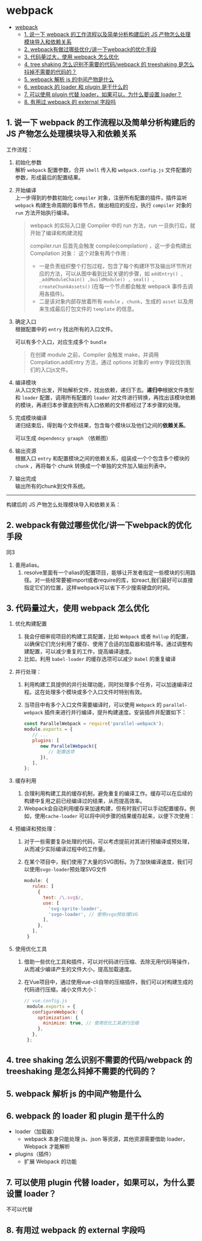 # webpack

- [webpack](#webpack)
  - [1. 说一下 webpack 的工作流程以及简单分析构建后的 JS 产物怎么处理模块导入和依赖关系](#1-说一下-webpack-的工作流程以及简单分析构建后的-js-产物怎么处理模块导入和依赖关系)
  - [2. webpack有做过哪些优化/讲一下webpack的优化手段](#2-webpack有做过哪些优化讲一下webpack的优化手段)
  - [3. 代码量过大，使用 webpack 怎么优化](#3-代码量过大使用-webpack-怎么优化)
  - [4. tree shaking 怎么识别不需要的代码/webpack 的 treeshaking 是怎么抖掉不需要的代码的？](#4-tree-shaking-怎么识别不需要的代码webpack-的-treeshaking-是怎么抖掉不需要的代码的)
  - [5. webpack 解析 js 的中间产物是什么](#5-webpack-解析-js-的中间产物是什么)
  - [6. webpack 的 loader 和 plugin 是干什么的](#6-webpack-的-loader-和-plugin-是干什么的)
  - [7. 可以使用 plugin 代替 loader，如果可以，为什么要设置 loader？](#7-可以使用-plugin-代替-loader如果可以为什么要设置-loader)
  - [8. 有用过 webpack 的 external 字段吗](#8-有用过-webpack-的-external-字段吗)

## 1. 说一下 webpack 的工作流程以及简单分析构建后的 JS 产物怎么处理模块导入和依赖关系

工作流程：

1. 初始化参数  
    解析 `webpack` 配置参数，合并 `shell` 传入和 `webpack.config.js` 文件配置的参数，形成最后的配置结果。

2. 开始编译  
    上一步得到的参数初始化 `compiler` 对象，注册所有配置的插件，插件监听 `webpack` 构建生命周期的事件节点，做出相应的反应，执行 `compiler` 对象的 `run` 方法开始执行编译。

    > webpack 的实际入口是 Compiler 中的 run 方法，run 一旦执行后，就开始了编译和构建流程
    >
    > compiler.run 后首先会触发 compile(compilation) ，这一步会构建出 Compilation 对象：
    这个对象有两个作用 :
    >
    > - 一是负责组织整个打包过程，包含了每个构建环节及输出环节所对应的方法，可以从图中看到比较关键的步骤，如 `addEntry() , _addModuleChain() ,buildModule() , seal() , createChunkAssets()` (在每一个节点都会触发 webpack 事件去调用各插件)。
    > - 二是该对象内部存放着所有 `module` ，`chunk`，生成的 `asset` 以及用来生成最后打包文件的 `template` 的信息。

3. 确定入口  
    根据配置中的 `entry` 找出所有的入口文件。

    可以有多个入口，对应生成多个 `bundle`

    > 在创建 module 之前，Compiler 会触发 make，并调用 Compilation.addEntry 方法，通过 options 对象的 entry 字段找到我们的入口js文件。

4. 编译模块  
    从入口文件出发，开始解析文件，找出依赖，递归下去。**递归中**根据文件类型和 `loader` 配置，调用所有配置的 `loader` 对文件进行转换，再找出该模块依赖的模块，再递归本步骤直到所有入口依赖的文件都经过了本步骤的处理。

5. 完成模块编译  
    递归结束后，得到每个文件结果，包含每个模块以及他们之间的**依赖关系**。

    可以生成 `dependency graaph` （依赖图）

6. 输出资源  
    根据入口 `entry` 和配置模块之间的依赖关系，组装成一个个包含多个模块的 `chunk` ，再将每个 chunk 转换成一个单独的文件加入输出列表中。

7. 输出完成  
    输出所有的chunk到文件系统。

***

构建后的 JS 产物怎么处理模块导入和依赖关系：

## 2. webpack有做过哪些优化/讲一下webpack的优化手段

同3

1. 善用alias。
   1. resolve里面有一个alias的配置项目，能够让开发者指定一些模块的引用路径。对一些经常要被import或者require的库，如react,我们最好可以直接指定它们的位置，这样webpack可以省下不少搜索硬盘的时间。

## 3. 代码量过大，使用 webpack 怎么优化

1. 优化构建配置
   1. 我会仔细审视项目的构建工具配置，比如 `Webpack` 或者 `Rollup` 的配置，以确保它们充分利用了缓存、使用了合适的加载器和插件等。通过调整构建配置，可以减少重复的工作，提高编译速度。
   2. 比如，利用 `babel-loader` 的缓存选项可以减少 `Babel` 的重复编译
2. 并行处理：
   1. 利用构建工具提供的并行处理功能，同时处理多个任务，可以加速编译过程。这在处理多个模块或多个入口文件时特别有效。
   2. 当项目中有多个入口文件需要编译时，可以使用 `Webpack` 的 `parallel-webpack` 插件来进行并行编译，提升构建速度。安装插件并配置如下：

      ```js
      const ParallelWebpack = require('parallel-webpack');
      module.exports = {
         // ...
         plugins: [
            new ParallelWebpack({
               // 配置选项
            }),
         ],
      };
      ```

3. 缓存利用
   1. 合理利用构建工具的缓存机制，避免重复的编译工作。缓存可以在后续的构建中复用之前已经编译过的结果，从而提高效率。
   2. Webpack会自动利用缓存来加速构建，但有时我们可以手动配置缓存。例如，使用`cache-loader` 可以将中间步骤的结果缓存起来，以便下次使用：
4. 预编译和预处理：
   1. 对于一些需要复杂处理的代码，可以考虑提前对其进行预编译或预处理，从而减少实际编译过程中的工作量。
   2. 在某个项目中，我们使用了大量的SVG图标。为了加快编译速度，我们可以使用`svgo-loader`预处理SVG文件

      ```js
      module: {
         rules: [
           {
             test: /\.svg$/,
             use: [
               'svg-sprite-loader',
               'svgo-loader', // 使用svgo预处理SVG
             ],
           },
         ],
       }
      ```

5. 使用优化工具
   1. 借助一些优化工具和插件，可以对代码进行压缩、去除无用代码等操作，从而减少编译产生的文件大小，提高加载速度。
   2. 在Vue项目中，通过使用vue-cli自带的压缩插件，我们可以对构建生成的代码进行压缩，减小文件大小：

      ```js
      // vue.config.js
       module.exports = {
         configureWebpack: {
           optimization: {
             minimize: true, // 使用优化工具进行压缩
           },
         },
       };
      ```

## 4. tree shaking 怎么识别不需要的代码/webpack 的 treeshaking 是怎么抖掉不需要的代码的？

## 5. webpack 解析 js 的中间产物是什么

## 6. webpack 的 loader 和 plugin 是干什么的

- loader（加载器）  
  - webpack 本身只能处理 js、json 等资源，其他资源需要借助 loader，Webpack 才能解析
- plugins（插件）  
  - 扩展 Webpack 的功能

## 7. 可以使用 plugin 代替 loader，如果可以，为什么要设置 loader？

不可以代替

## 8. 有用过 webpack 的 external 字段吗
